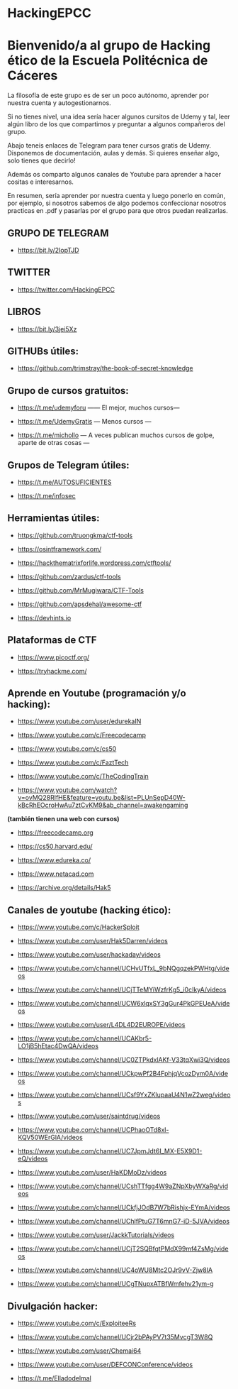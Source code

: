 # HackingEPCC

Bienvenido/a al grupo de Hacking ético de la Escuela Politécnica de Cáceres
==========================================================================

La filosofía de este grupo es de ser un poco autónomo, aprender por nuestra cuenta y autogestionarnos. 

Si no tienes nivel, una idea sería hacer algunos cursitos de Udemy y tal, leer algún libro de los que compartimos y preguntar a algunos compañeros del grupo.

Abajo teneis enlaces de Telegram para tener cursos gratis de Udemy.
Disponemos de documentación, aulas y demás. Si quieres enseñar algo, solo tienes que decirlo!

Además os comparto algunos canales de Youtube para aprender a hacer cositas e interesarnos. 

En resumen,  sería aprender por nuestra cuenta y luego ponerlo en común, por ejemplo, si nosotros sabemos de algo podemos confeccionar nosotros practicas en .pdf y pasarlas por el grupo para que otros puedan realizarlas.

GRUPO DE TELEGRAM
-----------------

* https://bit.ly/2IopTJD

TWITTER
-------

* https://twitter.com/HackingEPCC

LIBROS
------

* https://bit.ly/3jei5Xz 

GITHUBs útiles:
--------------

* https://github.com/trimstray/the-book-of-secret-knowledge

Grupo de cursos gratuitos:
--------------------------

* https://t.me/udemyforu  —— El mejor, muchos cursos—

* https://t.me/UdemyGratis — Menos cursos —

* https://t.me/michollo — A veces publican muchos cursos de golpe, aparte de otras cosas —

Grupos de Telegram útiles:
--------------------------

* https://t.me/AUTOSUFICIENTES

* https://t.me/infosec

Herramientas útiles:
--------------------

* https://github.com/truongkma/ctf-tools

* https://osintframework.com/

* https://hackthematrixforlife.wordpress.com/ctftools/

* https://github.com/zardus/ctf-tools

* https://github.com/MrMugiwara/CTF-Tools

* https://github.com/apsdehal/awesome-ctf

* https://devhints.io

Plataformas de CTF
------------------

* https://www.picoctf.org/

* https://tryhackme.com/

Aprende en Youtube (programación y/o hacking):
----------------------------------------------

* https://www.youtube.com/user/edurekaIN

* https://www.youtube.com/c/Freecodecamp

* https://www.youtube.com/c/cs50

* https://www.youtube.com/c/FaztTech

* https://www.youtube.com/c/TheCodingTrain

* https://www.youtube.com/watch?v=ovMQ28RlfHE&feature=youtu.be&list=PLUnSepD40W-kBcRhEOcroHwAu7ztCvKM9&ab_channel=awakengaming

**(también tienen una web con cursos)**

* https://freecodecamp.org

* https://cs50.harvard.edu/

* https://www.edureka.co/

* https://www.netacad.com

* https://archive.org/details/Hak5

Canales de youtube (hacking ético):
-----------------------------------

* https://www.youtube.com/c/HackerSploit

* https://www.youtube.com/user/Hak5Darren/videos

* https://www.youtube.com/user/hackaday/videos

* https://www.youtube.com/channel/UCHvUTfxL_9bNQgqzekPWHtg/videos

* https://www.youtube.com/channel/UCjTTeMYiWzfrKg5_i0cIkyA/videos

* https://www.youtube.com/channel/UCW6xlqxSY3gGur4PkGPEUeA/videos

* https://www.youtube.com/user/L4DL4D2EUROPE/videos

* https://www.youtube.com/channel/UCAKbr5-LO1jB5hEtac4DwQA/videos

* https://www.youtube.com/channel/UC0ZTPkdxlAKf-V33tqXwi3Q/videos

* https://www.youtube.com/channel/UCkpwPf2B4FphjqVcozDym0A/videos

* https://www.youtube.com/channel/UCsf9YxZKlupaaU4N1wZ2weg/videos

* https://www.youtube.com/user/saintdrug/videos

* https://www.youtube.com/channel/UCPhaoOTd8xl-KQV50WErGlA/videos

* https://www.youtube.com/channel/UC7JpmJdt6I_MX-E5X9D1-eQ/videos

* https://www.youtube.com/user/HaKDMoDz/videos

* https://www.youtube.com/channel/UCshTTfgg4W9aZNpXbyWXaRg/videos

* https://www.youtube.com/channel/UCkfjJOdB7W7bRishjx-EYmA/videos

* https://www.youtube.com/channel/UChlfPtuG7T6mnG7-iD-5JVA/videos

* https://www.youtube.com/user/JackkTutorials/videos

* https://www.youtube.com/channel/UCjT2SQBfqtPMdX99mf4ZsMg/videos

* https://www.youtube.com/channel/UC4oWU8Mtc2OJr9vV-Zjw8IA

* https://www.youtube.com/channel/UCgTNupxATBfWmfehv21ym-g

Divulgación hacker:
-------------------

* https://www.youtube.com/c/ExploiteeRs

* https://www.youtube.com/channel/UCjr2bPAyPV7t35MvcgT3W8Q

* https://www.youtube.com/user/Chemai64

* https://www.youtube.com/user/DEFCONConference/videos

* https://t.me/Elladodelmal
